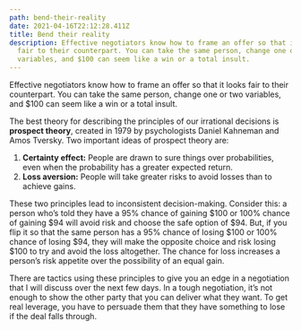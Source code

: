 ```yaml
---
path: bend-their-reality
date: 2021-04-16T22:12:28.411Z
title: Bend their reality
description: Effective negotiators know how to frame an offer so that it looks
  fair to their counterpart. You can take the same person, change one or two
  variables, and $100 can seem like a win or a total insult.
---
```

Effective negotiators know how to frame an offer so that it looks fair to their counterpart. You can take the same person, change one or two variables, and $100 can seem like a win or a total insult.

The best theory for describing the principles of our irrational decisions is **prospect theory**, created in 1979 by psychologists Daniel Kahneman and Amos Tversky. Two important ideas of prospect theory are:

1. **Certainty effect:** People are drawn to sure things over probabilities, even when the probability has a greater expected return.
2. **Loss aversion:** People will take greater risks to avoid losses than to achieve gains.

These two principles lead to inconsistent decision-making. Consider this: a person who’s told they have a 95% chance of gaining $100 or 100% chance of gaining $94 will avoid risk and choose the safe option of $94. But, if you flip it so that the same person has a 95% chance of losing $100 or 100% chance of losing $94, they will make the opposite choice and risk losing $100 to try and avoid the loss altogether. The chance for loss increases a person’s risk appetite over the possibility of an equal gain.

There are tactics using these principles to give you an edge in a negotiation that I will discuss over the next few days. In a tough negotiation, it’s not enough to show the other party that you can deliver what they want. To get real leverage, you have to persuade them that they have something to lose if the deal falls through.